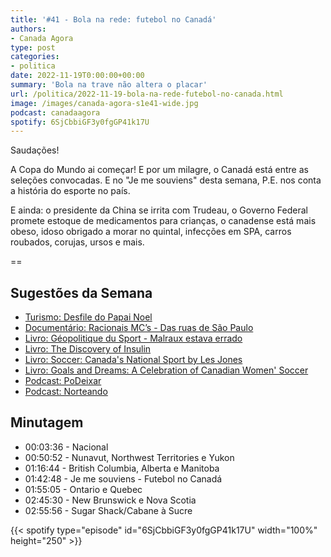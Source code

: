 ```yaml
---
title: '#41 - Bola na rede: futebol no Canadá'
authors:
- Canada Agora
type: post
categories:
- politica
date: 2022-11-19T0:00:00+00:00
summary: 'Bola na trave não altera o placar'
url: /politica/2022-11-19-bola-na-rede-futebol-no-canada.html
image: /images/canada-agora-s1e41-wide.jpg
podcast: canadaagora
spotify: 6SjCbbiGF3y0fgGP41k17U
---
```


Saudações!

A Copa do Mundo ai começar! E por um milagre, o Canadá está entre as seleções convocadas. E no "Je me souviens" desta semana, P.E. nos conta a história do esporte no país.

E ainda: o presidente da China se irrita com Trudeau, o Governo Federal promete estoque de medicamentos para crianças, o canadense está mais obeso, idoso obrigado a morar no quintal, infecções em SPA, carros roubados, corujas, ursos e mais.

==

## Sugestões da Semana
- [Turismo: Desfile do Papai Noel](https://www.mtl.org/fr/quoi-faire/festivals-et-evenements/defile-du-pere-noel)
- [Documentário: Racionais MC’s - Das ruas de São Paulo](https://www.netflix.com/title/81082516)
- [Livro: Géopolitique du Sport - Malraux estava errado](https://www.dunod.com/histoire-geographie-et-sciences-politiques/geopolitique-du-sport)
- [Livro: The Discovery of Insulin](https://utorontopress.com/9781487529130/the-discovery-of-insulin/)
- [Livro: Soccer: Canada's National Sport by Les Jones](http://www.canadiansoccerhistory.com/Topical%20news/LesJones_book.html)
- [Livro: Goals and Dreams: A Celebration of Canadian Women' Soccer](https://www.amazon.ca/Goals-Dreams-Celebration-Canadian-Womens/dp/0889712050)
- [Podcast: PoDeixar](https://www.canadaagora.com/podeixar)
- [Podcast: Norteando](https://twitter.com/norteando)

## Minutagem

- 00:03:36 - Nacional
- 00:50:52 - Nunavut, Northwest Territories e Yukon
- 01:16:44 - British Columbia, Alberta e Manitoba
- 01:42:48 - Je me souviens - Futebol no Canadá
- 01:55:05 - Ontario e Quebec
- 02:45:30 - New Brunswick e Nova Scotia
- 02:55:56 - Sugar Shack/Cabane à Sucre

{{< spotify type="episode" id="6SjCbbiGF3y0fgGP41k17U" width="100%" height="250" >}}
